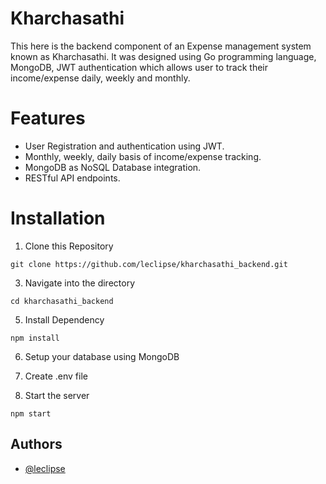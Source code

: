 
# Kharchasathi
This here is the backend component of an Expense management system known as Kharchasathi. It was designed using Go programming language, MongoDB, JWT authentication which allows user to track their income/expense daily, weekly and monthly.

# Features
- User Registration and authentication using JWT.
- Monthly, weekly, daily basis of income/expense tracking.
- MongoDB as NoSQL Database integration.
- RESTful API endpoints.

# Installation
1. Clone this Repository
   
```git clone https://github.com/leclipse/kharchasathi_backend.git```

3. Navigate into the directory
   
```cd kharchasathi_backend```

5. Install Dependency

```npm install```

6. Setup your database using MongoDB

7. Create .env file

8. Start the server

```npm start```
## Authors

- [@leclipse](https://github.com/leclipse)



